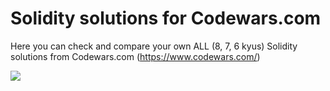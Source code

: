# Solidity solutions for Сodewars.com
Here you can check and compare your own ALL (8, 7, 6 kyus) Solidity solutions from Сodewars.com (https://www.codewars.com/)

<img src="https://www.codewars.com/users/zerotoolz/badges/small">
